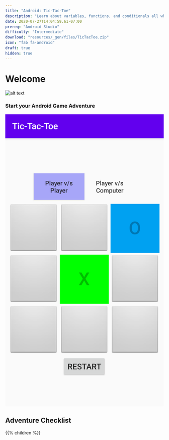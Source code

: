 ```yaml
---
title: "Android: Tic-Tac-Toe"
description: "Learn about variables, functions, and conditionals all while building a Tic-Tac-Toe Android app."
date: 2020-07-27T14:04:59.61-07:00
prereq: "Android Studio"
difficulty: "Intermediate"
download: "resources/_gen/files/TicTacToe.zip"
icon: "fab fa-android"
draft: true
hidden: true
---
```


# Welcome
![alt text](https://media.giphy.com/media/1nOL7s74KmSk0zDlDD/giphy.gif)

### Start your Android Game Adventure
![Android Tic-Tac-Toe Game](resources/_gen/images/game_play.PNG)

## Adventure Checklist

{{% children %}}

